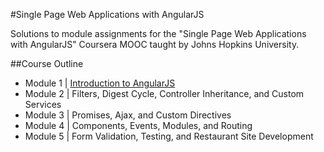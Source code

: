 #Single Page Web Applications with AngularJS

Solutions to module assignments for the "Single Page Web Applications with AngularJS" Coursera MOOC taught by Johns Hopkins University.

##Course Outline

- Module 1 | [Introduction to AngularJS](https://siddharthjain2199.github.io/Single-Page-Web-Applications-with-AngularJS/Module1/)
- Module 2 | Filters, Digest Cycle, Controller Inheritance, and Custom Services
- Module 3 | Promises, Ajax, and Custom Directives
- Module 4 | Components, Events, Modules, and Routing
- Module 5 | Form Validation, Testing, and Restaurant Site Development
